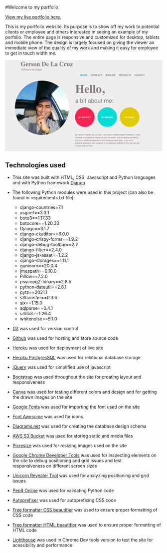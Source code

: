 #Welcome to my portfolio

[View my live portfolio here.](http://www.gersondelacruz.com/)

This is my portfolio website. Its purpose is to show off my work to potential clients  or employee and others interested in seeing an example of my porfolio.
The entire page is responsive and customized for desktop, tablets and mobile phone. The design is largely focused on giving the viewer an immediate view of the quality of my work and making it easy for employee to get in touch width me.

![Image of the website in mobile, tablet and full screen versions.](./static/images/main_image.png) 

## Technologies used

* This site was built with HTML, CSS, Javascript and Python languages and with Python framework [Django](https://www.djangoproject.com/)

* The following Python modules were used in this project (can also be found in requirements.txt file):
    * django-countries=7.1
    * asgiref==3.3.1
    * boto3==1.17.33
    * botocore==1.20.33
    * Django==3.1.7
    * django-ckeditor==6.0.0
    * django-crispy-forms==1.9.2
    * django-debug-toolbar==2.2
    * django-filter==2.4.0
    * django-js-asset==1.2.2
    * django-storages==1.11.1
    * gunicorn==20.0.4
    * jmespath==0.10.0
    * Pillow==7.2.0
    * psycopg2-binary==2.8.5
    * python-dateutil==2.8.1
    * pytz==2021.1
    * s3transfer==0.3.6
    * six==1.15.0
    * sqlparse==0.4.1
    * urllib3==1.26.4
    * whitenoise==5.1.0



* [Git](https://git-scm.com/) was used for version control

* [Github](https://github.com/) was used for hosting and store source code

* [Heroku](https://heroku.com) was used for deployment of live site

* [Heroku PostgresSQL](https://www.postgresql.org/) was used for relational database storage

* [jQuery](https://jquery.com/) was used for simplified use of javascript

* [Bootstrap](https://getbootstrap.com/) was used throughout the site for creating layout and responsiveness


* [Canva](https://www.canva.com/) was used for testing different colors and design and for getting the drawn images on the site

* [Google Fonts](https://fonts.google.com/) was used for importing the font used on the site

* [Font Awesome](https://fontawesome.com/) was used for icons 

* [Diagrams.net](https://www.diagrams.net/) was used for creating the database design schema

* [AWS S3 Bucket](https://aws.amazon.com/) was used for storing static and media files

* [Picresize](https://picresize.com/) was used for resizing images used on the site

* [Google Chrome Developer Tools](https://developer.chrome.com/docs/devtools/) was used for inspecting elements on the site to debug positioning and grid issues and test      
  responsiveness on different screen sizes

* [Unicorn Revealer Tool](https://chrome.google.com/webstore/detail/unicorn-revealer/lmlkphhdlngaicolpmaakfmhplagoaln?hl=en-GB) was used for analyzing positioning and grid 
  issues

* [Pep8 Online](http://pep8online.com/) was used for validating Python code 

* [Autoprefixer](https://autoprefixer.github.io/) was used for autoprefixing CSS code 

* [Free formatter CSS beautifier](https://www.freeformatter.com/css-beautifier.html) was used to ensure proper formatting of CSS code

* [Free formatter HTML beautifier](https://www.freeformatter.com/html-formatter.html) was used to ensure proper formatting of HTML code 

* [Lighthouse](https://developers.google.com/web/tools/lighthouse) was used in Chrome Dev tools version to test the site for acessibility and performance

